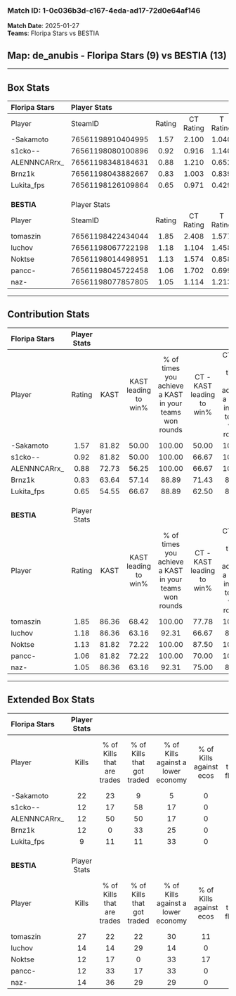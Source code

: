 ### Match ID: 1-0c036b3d-c167-4eda-ad17-72d0e64af146  
**Match Date**: 2025-01-27  
**Teams**: Floripa Stars vs BESTIA  

## **Map**: de_anubis - Floripa Stars (9) vs BESTIA (13)  
---  

## Box Stats  

| **Floripa Stars** | Player Stats      |        |           |          |       |       |       |         |        |      |     |
| :- | :- | :-: | :-: | :-: | :-: | :-: | :-: | :-: | :-: | :-: | :-: |
| Player            | SteamID           | Rating | CT Rating | T Rating | KAST  |  ADR  | Kills | Assists | Deaths | K/D  | HS% |
| -Sakamoto         | 76561198910404995 |  1.57  |   2.100   |  1.040   | 81.82 | 108.7 |  22   |    3    |   13   | 1.69 | 68  |
| s1cko--           | 76561198080100896 |  0.92  |   0.916   |  1.140   | 81.82 | 63.5  |  12   |    5    |   18   | 0.67 | 41  |
| ALENNNCARrx_      | 76561198348184631 |  0.88  |   1.210   |  0.652   | 72.73 | 59.1  |  12   |    4    |   16   | 0.75 | 25  |
| Brnz1k            | 76561198043882667 |  0.83  |   1.003   |  0.839   | 63.64 | 67.1  |  12   |    6    |   17   | 0.71 | 58  |
| Lukita_fps        | 76561198126109864 |  0.65  |   0.971   |  0.429   | 54.55 | 58.8  |   9   |    3    |   15   | 0.60 | 44  |
|                   |                   |        |           |          |       |       |       |         |        |      |     |
|                   |                   |        |           |          |       |       |       |         |        |      |     |
|                   |                   |        |           |          |       |       |       |         |        |      |     |
| **BESTIA**        | Player Stats      |        |           |          |       |       |       |         |        |      |     |
| Player            | SteamID           | Rating | CT Rating | T Rating | KAST  |  ADR  | Kills | Assists | Deaths | K/D  | HS% |
| tomaszin          | 76561198422434044 |  1.85  |   2.408   |  1.577   | 86.36 | 119.6 |  27   |    7    |   13   | 2.08 | 59  |
| luchov            | 76561198067722198 |  1.18  |   1.104   |  1.458   | 86.36 | 72.1  |  14   |    4    |   13   | 1.08 | 57  |
| Noktse            | 76561198014498951 |  1.13  |   1.574   |  0.858   | 81.82 | 70.5  |  12   |    9    |   11   | 1.09 | 33  |
| pancc-            | 76561198045722458 |  1.06  |   1.702   |  0.699   | 81.82 | 70.3  |  12   |    4    |   13   | 0.92 | 66  |
| naz-              | 76561198077857805 |  1.05  |   1.114   |  1.213   | 86.36 | 57.8  |  14   |    7    |   17   | 0.82 | 50  |
---  

## Contribution Stats  

| **Floripa Stars** | Player Stats |       |                      |                                                        |                           |                                                             |                          |                                                            |
| :- | :-: | :-: | :-: | :-: | :-: | :-: | :-: | :-: |
| Player            |    Rating    | KAST  | KAST leading to win% | % of times you achieve a KAST in your teams won rounds | CT - KAST leading to win% | CT - % of times you achieve a KAST in your teams won rounds | T - KAST leading to win% | T - % of times you achieve a KAST in your teams won rounds |
| -Sakamoto         |     1.57     | 81.82 |        50.00         |                         100.00                         |           50.00           |                           100.00                            |          50.00           |                           100.00                           |
| s1cko--           |     0.92     | 81.82 |        50.00         |                         100.00                         |           66.67           |                           100.00                            |          33.33           |                           100.00                           |
| ALENNNCARrx_      |     0.88     | 72.73 |        56.25         |                         100.00                         |           66.67           |                           100.00                            |          42.86           |                           100.00                           |
| Brnz1k            |     0.83     | 63.64 |        57.14         |                         88.89                          |           71.43           |                            83.33                            |          42.86           |                           100.00                           |
| Lukita_fps        |     0.65     | 54.55 |        66.67         |                         88.89                          |           62.50           |                            83.33                            |          75.00           |                           100.00                           |
|                   |              |       |                      |                                                        |                           |                                                             |                          |                                                            |
|                   |              |       |                      |                                                        |                           |                                                             |                          |                                                            |
|                   |              |       |                      |                                                        |                           |                                                             |                          |                                                            |
| **BESTIA**        | Player Stats |       |                      |                                                        |                           |                                                             |                          |                                                            |
| Player            |    Rating    | KAST  | KAST leading to win% | % of times you achieve a KAST in your teams won rounds | CT - KAST leading to win% | CT - % of times you achieve a KAST in your teams won rounds | T - KAST leading to win% | T - % of times you achieve a KAST in your teams won rounds |
| tomaszin          |     1.85     | 86.36 |        68.42         |                         100.00                         |           77.78           |                           100.00                            |          60.00           |                           100.00                           |
| luchov            |     1.18     | 86.36 |        63.16         |                         92.31                          |           66.67           |                            85.71                            |          60.00           |                           100.00                           |
| Noktse            |     1.13     | 81.82 |        72.22         |                         100.00                         |           87.50           |                           100.00                            |          60.00           |                           100.00                           |
| pancc-            |     1.06     | 81.82 |        72.22         |                         100.00                         |           70.00           |                           100.00                            |          75.00           |                           100.00                           |
| naz-              |     1.05     | 86.36 |        63.16         |                         92.31                          |           75.00           |                            85.71                            |          54.55           |                           100.00                           |
---  

## Extended Box Stats  

| **Floripa Stars** | Player Stats |                            |                            |                                    |                         |                              |                                 |        |                             |                                     |                          |                               |                            |
| :- | :-: | :-: | :-: | :-: | :-: | :-: | :-: | :-: | :-: | :-: | :-: | :-: | :-: |
| Player            |    Kills     | % of Kills that are trades | % of Kills that got traded | % of Kills against a lower economy | % of Kills against ecos | % of Kills that are flawless | % of Kills that are close duels | Deaths | % of Deaths that get traded | % of Deaths against a lower economy | % of Deaths against ecos | % of Deaths that are flawless | % of Deaths that are close |
| -Sakamoto         |      22      |             23             |             9              |                 5                  |            0            |              59              |                9                |   13   |             15              |                 23                  |            0             |              62               |             0              |
| s1cko--           |      12      |             17             |             58             |                 17                 |            0            |              75              |                8                |   18   |             22              |                 11                  |            0             |              67               |             0              |
| ALENNNCARrx_      |      12      |             50             |             50             |                 17                 |            0            |              67              |                8                |   16   |             19              |                 13                  |            0             |              75               |             0              |
| Brnz1k            |      12      |             0              |             33             |                 25                 |            0            |              58              |               17                |   17   |             24              |                 12                  |            0             |              53               |             12             |
| Lukita_fps        |      9       |             11             |             11             |                 33                 |            0            |              78              |               11                |   15   |             20              |                 13                  |            0             |              47               |             13             |
|                   |              |                            |                            |                                    |                         |                              |                                 |        |                             |                                     |                          |                               |                            |
|                   |              |                            |                            |                                    |                         |                              |                                 |        |                             |                                     |                          |                               |                            |
|                   |              |                            |                            |                                    |                         |                              |                                 |        |                             |                                     |                          |                               |                            |
| **BESTIA**        | Player Stats |                            |                            |                                    |                         |                              |                                 |        |                             |                                     |                          |                               |                            |
| Player            |    Kills     | % of Kills that are trades | % of Kills that got traded | % of Kills against a lower economy | % of Kills against ecos | % of Kills that are flawless | % of Kills that are close duels | Deaths | % of Deaths that get traded | % of Deaths against a lower economy | % of Deaths against ecos | % of Deaths that are flawless | % of Deaths that are close |
| tomaszin          |      27      |             22             |             22             |                 30                 |           11            |              67              |                7                |   13   |             31              |                 23                  |            0             |              54               |             23             |
| luchov            |      14      |             14             |             29             |                 14                 |            0            |              64              |                0                |   13   |             38              |                 15                  |            0             |              54               |             8              |
| Noktse            |      12      |             17             |             0              |                 33                 |           17            |              50              |                8                |   11   |             18              |                  9                  |            0             |              91               |             0              |
| pancc-            |      12      |             33             |             17             |                 33                 |            0            |              42              |                0                |   13   |             31              |                  8                  |            0             |              62               |             8              |
| naz-              |      14      |             36             |             29             |                 29                 |            0            |              71              |                7                |   17   |             29              |                 24                  |            6             |              71               |             12             |
